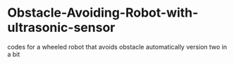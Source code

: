 # Obstacle-Avoiding-Robot-with-ultrasonic-sensor
codes for a wheeled robot that avoids obstacle automatically
version two in a bit
